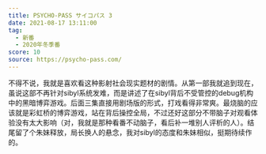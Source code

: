 ```yaml
---
title: PSYCHO-PASS サイコパス 3
date: 2021-08-17 13:11:00
tag:
  - 新番
  - 2020年冬季番
score: 10
source: https://psycho-pass.com/
---
```

不得不说，我就是喜欢看这种影射社会现实题材的剧情。从第一部我就追到现在，虽说这部不再针对sibyl系统发难，而是讲述了在sibyl背后不受管控的debug机构中的黑暗博弈游戏。后面三集直接用剧场版的形式，打戏看得非常爽。最烧脑的应该就是彩虹桥的博弈游戏，站在背后操控全局，不过还好这部分不带脑子对观看体验没有太大影响（对，我就是那种看番不动脑子，看后补一堆别人评析的人）。结尾留了个朱妹释放，局长换人的悬念，我对sibyl的态度和朱妹相似，挺期待续作的。
